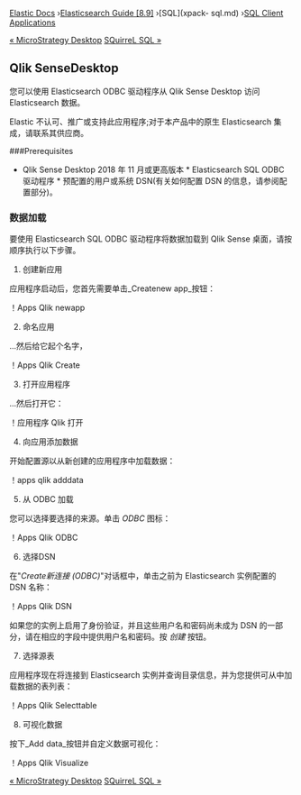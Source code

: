 

[Elastic Docs](/guide/) ›[Elasticsearch Guide [8.9]](index.md) ›[SQL](xpack-
sql.md) ›[SQL Client Applications](sql-client-apps.md)

[« MicroStrategy Desktop](sql-client-apps-microstrat.md) [SQuirreL SQL
»](sql-client-apps-squirrel.md)

## Qlik SenseDesktop

您可以使用 Elasticsearch ODBC 驱动程序从 Qlik Sense Desktop 访问 Elasticsearch 数据。

Elastic 不认可、推广或支持此应用程序;对于本产品中的原生 Elasticsearch 集成，请联系其供应商。

###Prerequisites

* Qlik Sense Desktop 2018 年 11 月或更高版本 * Elasticsearch SQL ODBC 驱动程序 * 预配置的用户或系统 DSN(有关如何配置 DSN 的信息，请参阅配置部分)。

### 数据加载

要使用 Elasticsearch SQL ODBC 驱动程序将数据加载到 Qlik Sense 桌面，请按顺序执行以下步骤。

1. 创建新应用

应用程序启动后，您首先需要单击_Createnew app_按钮：

！Apps Qlik newapp

2. 命名应用

...​然后给它起个名字，

！Apps Qlik Create

3. 打开应用程序

...​然后打开它：

！应用程序 Qlik 打开

4. 向应用添加数据

开始配置源以从新创建的应用程序中加载数据：

！apps qlik adddata

5. 从 ODBC 加载

您可以选择要选择的来源。单击 _ODBC_ 图标：

！Apps Qlik ODBC

6. 选择DSN

在"_Create新连接 (ODBC)_"对话框中，单击之前为 Elasticsearch 实例配置的 DSN 名称：

！Apps Qlik DSN

如果您的实例上启用了身份验证，并且这些用户名和密码尚未成为 DSN 的一部分，请在相应的字段中提供用户名和密码。按 _创建_ 按钮。

7. 选择源表

应用程序现在将连接到 Elasticsearch 实例并查询目录信息，并为您提供可从中加载数据的表列表：

！Apps Qlik Selecttable

8. 可视化数据

按下_Add data_按钮并自定义数据可视化：

！Apps Qlik Visualize

[« MicroStrategy Desktop](sql-client-apps-microstrat.md) [SQuirreL SQL
»](sql-client-apps-squirrel.md)
